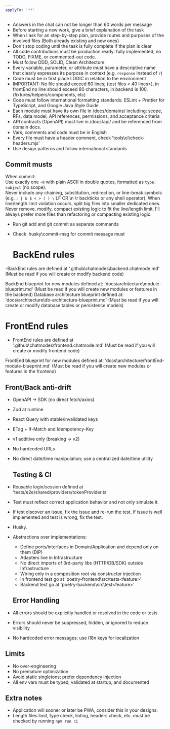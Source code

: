 ```yaml
---
applyTo: '**'
---
```


- Answers in the chat can not be longer than 60 words per message
- Before starting a new work, give a brief explanation of the task
- When I ask for an step-by-step plan, provide routes and purposes of the
  involved files (Both already existing and new ones)
- Don't stop coding until the task is fully complete if the plan is clear
- All code contributions must be production ready: fully implemented, no TODO,
  FIXME, or commented-out code.
- Must follow DDD, SOLID, Clean Architecture
- Every variable, parameter, or attribute must have a descriptive name that
  clearly expresses its purpose in context (e.g. `response` instead of `r`)
- Code must be in first place LOGIC in relation to the environment
- IMPORTANT: No file should exceed 60 lines; (test files < 40 lines>), in
  frontEnd no line should exceed 80 characters, in backend is 100,
  (fixtures/helpers/components, etc)
- Code must follow international formatting standards: ESLint + Prettier for
  TypeScript, and Google Java Style Guide
- Each module must have its own file in /docs/domains/ including: scope, RFs,
  data model, API references, permissions, and acceptance criteria
- API contracts (OpenAPI) must live in /docs/api/ and be referenced from domain
  docs.
- Vars, comments and code must be in English
- Every file must have a header comment, check 'tools\ci\check-headers.mjs'
- Use design patterns and follow international standards

## Commit musts

When commit:  
Use exactly one `-m` with plain ASCII in double quotes, formatted as
`type: subject` (no scope).  
Never include any chaining, substitution, redirection, or line-break symbols
(e.g. `; | & $ < > ( ) \` LF CR \n \r backticks or any shell operator). When
line/length limit violation occurs, split big files into smaller dedicated ones.
Never remove, modify, compact existing logic to fit the line/length limit. I'll
always prefer more files than refactoring or compacting existing logic.

- Run git add and git commit as separate commands
- Check .husky\commit-msg for commit message must

  # BackEnd rules

-BackEnd rules are defined at '.github\chatmodes\backend.chatmode.md' (Must be
read if you will create or modify backend code)

BackEnd blueprint for new modules defined at:
'docs\architecture\module-blueprint.md' (Must be read if you will create new
modules or features in the backend) Database architecture blueprint defined at:
'docs\architecture\db-architecture-blueprint.md' (Must be read if you will
create or modify database tables or persistence models)

# FrontEnd rules

- FrontEnd rules are defined at '.github\chatmodes\frontend.chatmode.md' (Must
  be read if you will create or modify frontend code)

FrontEnd blueprint for new modules defined at:
'docs\architecture\frontEnd-module-blueprint.md' (Must be read if you will
create new modules or features in the frontend)

## Front/Back anti-drift

- OpenAPI → SDK (no direct fetch/axios)
- Zod at runtime
- React Query with stable/invalidated keys
- ETag + If-Match and Idempotency-Key
- v1 additive only (breaking → v2)
- No hardcoded URLs
- No direct date/time manipulation; use a centralized date/time utility

  ## Testing & CI

- Reusable login/session defined at
  'tests/e2e/shared/providers/tokenProvider.ts'
- Test must reflect correct application behavior and not only simulate it.
- If test discover an issue, fix the issue and re-run the test. If issue is well
  implemented and test is wrong, fix the test.
- Husky.
- Abstractions over implementations:
  - Define ports/interfaces in Domain/Application and depend only on them (DIP)
  - Adapters live in Infrastructure
  - No direct imports of 3rd-party libs (HTTP/DB/SDK) outside Infrastructure
  - Wiring only in a composition root via constructor injection
  - In frontend test go at 'poetry-frontend\src\tests\<feature\>'
  - Backend test go at 'poetry-backend\src\test\<feature\>'

  ## Error Handling

- All errors should be explicitly handled or resolved in the code or tests
- Errors should never be suppressed, hidden, or ignored to reduce visibility
- No hardcoded error messages; use i18n keys for localization

## Limits

- No over-engineering
- No premature optimization
- Avoid static singletons; prefer dependency injection
- All env vars must be typed, validated at startup, and documented

## Extra notes

- Application will sooner or later be PWA, consider this in your designs.
- Length files limit, type check, linting, headers check, etc. must be checked
  by running `npm run ci`
